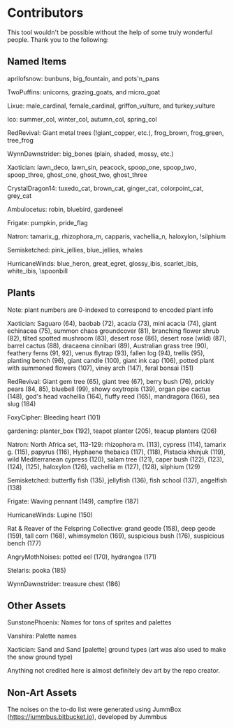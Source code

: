 Contributors
============

This tool wouldn't be possible without the help of some truly wonderful people. Thank you to the following:


Named Items
-----------

aprilofsnow: bunbuns, big\_fountain, and pots'n\_pans

TwoPuffins: unicorns, grazing\_goats, and micro_goat

Lixue: male\_cardinal, female\_cardinal, griffon\_vulture, and turkey_vulture

Ico: summer\_col, winter\_col, autumn\_col, spring\_col

RedRevival: Giant metal trees (!giant_copper, etc.), frog\_brown, frog\_green, tree\_frog

WynnDawnstrider: big_bones (plain, shaded, mossy, etc.)

Xaotician: lawn\_deco, lawn\_sin, peacock, spoop\_one, spoop\_two, spoop\_three, ghost\_one, ghost\_two, ghost\_three

CrystalDragon14: tuxedo\_cat, brown\_cat, ginger\_cat, colorpoint\_cat, grey\_cat

Ambulocetus: robin, bluebird, gardeneel

Frigate: pumpkin, pride\_flag

Natron: tamarix\_g, rhizophora\_m, capparis, vachellia\_n, haloxylon, !silphium

Semisketched: pink\_jellies, blue\_jellies, whales

HurricaneWinds: blue\_heron, great\_egret, glossy\_ibis, scarlet\_ibis, white\_ibis, \spoonbill


Plants
------
Note: plant numbers are 0-indexed to correspond to encoded plant info

Xaotician: Saguaro (64), baobab (72), acacia (73), mini acacia (74), giant echinacea (75), summon chaos groundcover (81), branching flower shrub (82), tilted spotted mushroom (83), desert rose (86), desert rose (wild) (87), barrel cactus (88), dracaena cinnibari (89), Australian grass tree (90), feathery ferns (91, 92), venus flytrap (93), fallen log (94), trellis (95), planting bench (96), giant candle (100), giant ink cap (106), potted plant with summoned flowers (107), viney arch (147), feral bonsai (151)

RedRevival: Giant gem tree (65), giant tree (67), berry bush (76), prickly pears (84, 85), bluebell (99), showy oxytropis (139), organ pipe cactus (148), god's head vachellia (164), fluffy reed (165), mandragora (166), sea slug (184)

FoxyCipher: Bleeding heart (101)

gardening: planter_box (192), teapot planter (205), teacup planters (206)

Natron: North Africa set, 113-129: rhizophora m. (113), cypress (114), tamarix g. (115), papyrus (116), Hyphaene thebaica (117), (118), Pistacia khinjuk (119), wild Mediterranean cypress (120), salam tree (121), caper bush (122), (123), (124), (125), haloxylon (126), vachellia m (127), (128), silphium (129)

Semisketched: butterfly fish (135), jellyfish (136), fish school (137), angelfish (138)

Frigate: Waving pennant (149), campfire (187)

HurricaneWinds: Lupine (150)

Rat & Reaver of the Felspring Collective: grand geode (158), deep geode (159), tall corn (168), whimsymelon (169), suspicious bush (176), suspicious bench (177)

AngryMothNoises: potted eel (170), hydrangea (171)

Stelaris: pooka (185)

WynnDawnstrider: treasure chest (186)

Other Assets
------------

SunstonePhoenix: Names for tons of sprites and palettes

Vanshira: Palette names

Xaotician: Sand and Sand \[palette\] ground types (art was also used to make the snow ground type)





Anything not credited here is almost definitely dev art by the repo creator.



Non-Art Assets
--------------

The noises on the to-do list were generated using JummBox (https://jummbus.bitbucket.io), developed by Jummbus
